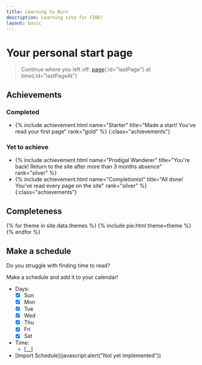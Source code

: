 ```yaml
---
title: Learning to Burn
description: Learning site for FIRE!
layout: basic
---
```


# Your personal start page

> Continue where you left off: [page](page){:id="lastPage"} at _time_{:id="lastPageAt"}


## Achievements

### Completed

- {% include achievement.html name="Starter" title="Made a start!  You've read your first page" rank="gold" %}
{:class="achievements"}

### Yet to achieve

- {% include achievement.html name="Prodigal Wanderer" title="You're back!  Return to the site after more than 3 months absence" rank="silver" %}
- {% include achievement.html name="Completionist" title="All done!  You've read every page on the site"  rank="silver" %}
{:class="achievements"}

## Completeness
{% for theme in site.data.themes %}
{% include pie.html theme=theme %}
{% endfor %}

## Make a schedule

Do you struggle with finding time to read?

Make a schedule and add it to your calendar!

- Days:
  - [x] Sun
  - [x] Mon
  - [x] Tue
  - [x] Wed
  - [x] Thu
  - [x] Fri
  - [x] Sat
- Time:
  - [__]
- [Import Schedule](javascript:alert("Not yet implemented"))